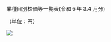 業種目別株価等一覧表(令和６年 $3.4$ 月分)

（単位：円）

![](https://www.nta.go.jp/tmp/f02ad509-6b2e-470f-9c0a-0fbe4105f0c0/images/1a3166a821df18e7b68fe73bd137ed0fe2522847d7beff953201ab1630e0576d.jpg)